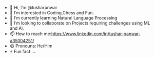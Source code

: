 - 👋 Hi, I’m @tusharpnwar
- 👀 I’m interested in Coding,Chess and Fun.
- 🌱 I’m currently learning Natural Language Processing
- 💞️ I’m looking to collaborate on Projects requiring challenges using ML and AI.
- 📫 How to reach me:https://www.linkedin.com/in/tushar-panwar-a35004251/
- 😄 Pronouns: He/Him
- ⚡ Fun fact: ...

<!---
tusharpnwar/tusharpnwar is a ✨ special ✨ repository because its `README.md` (this file) appears on your GitHub profile.
You can click the Preview link to take a look at your changes.
--->
